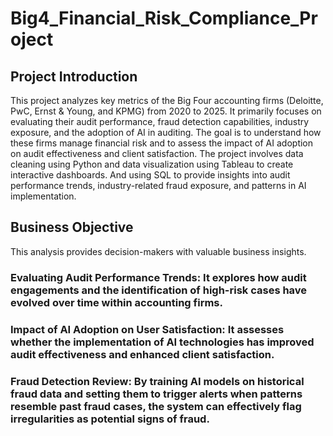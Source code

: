# Big4_Financial_Risk_Compliance_Project

## Project Introduction
This project analyzes key metrics of the Big Four accounting firms (Deloitte, PwC, Ernst & Young, and KPMG) from 2020 to 2025. 
It primarily focuses on evaluating their audit performance, fraud detection capabilities, industry exposure, and the adoption of AI in auditing. 
The goal is to understand how these firms manage financial risk and to assess the impact of AI adoption on audit effectiveness and client satisfaction. 
The project involves data cleaning using Python and data visualization using Tableau to create interactive dashboards. 
And using SQL to provide insights into audit performance trends, industry-related fraud exposure, and patterns in AI implementation.

## Business Objective
This analysis provides decision-makers with valuable business insights.

### Evaluating Audit Performance Trends: It explores how audit engagements and the identification of high-risk cases have evolved over time within accounting firms.  
### Impact of AI Adoption on User Satisfaction: It assesses whether the implementation of AI technologies has improved audit effectiveness and enhanced client satisfaction.  
### Fraud Detection Review: By training AI models on historical fraud data and setting them to trigger alerts when patterns resemble past fraud cases, the system can effectively flag irregularities as potential signs of fraud.
